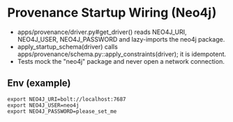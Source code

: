 # Provenance Startup Wiring (Neo4j)

- apps/provenance/driver.py#get_driver() reads NEO4J_URI, NEO4J_USER, NEO4J_PASSWORD and lazy-imports the neo4j package.
- apply_startup_schema(driver) calls apps/provenance/schema.py::apply_constraints(driver); it is idempotent.
- Tests mock the "neo4j" package and never open a network connection.

## Env (example)

    export NEO4J_URI=bolt://localhost:7687
    export NEO4J_USER=neo4j
    export NEO4J_PASSWORD=please_set_me

